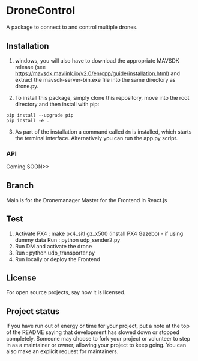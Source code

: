 # DroneControl

A package to connect to and control multiple drones.

## Installation
1.  windows, you will also have to download the appropriate MAVSDK release (see https://mavsdk.mavlink.io/v2.0/en/cpp/guide/installation.html) and extract the mavsdk-server-bin.exe file into the same directory as drone.py.

2. To install this package, simply clone this repository, move into the root directory and then install with pip:
```
pip install --upgrade pip
pip install -e .
```

3. As part of the installation a command called ```dm``` is installed, which starts the terminal interface. 
Alternatively you can run the app.py script.

### API
Coming SOON>>

## Branch
Main is for the Dronemanager
Master for the Frontend in React.js

## Test
1. Activate PX4 : make px4_sitl gz_x500 (install PX4 Gazebo) - if using dummy data Run : python udp_sender2.py
2. Run DM and activate the drone
3. Run : python udp_transporter.py
4. Run locally or deploy the Frontend


## License
For open source projects, say how it is licensed.

## Project status
If you have run out of energy or time for your project, put a note at the top of the README saying that development has slowed down or stopped completely. Someone may choose to fork your project or volunteer to step in as a maintainer or owner, allowing your project to keep going. You can also make an explicit request for maintainers.
